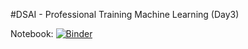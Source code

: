 #DSAI - Professional Training Machine Learning (Day3)

Notebook: [![Binder](https://mybinder.org/badge_logo.svg)](https://mybinder.org/v2/gh/muhammadsubianto/DSAI-PTML.git/main)

